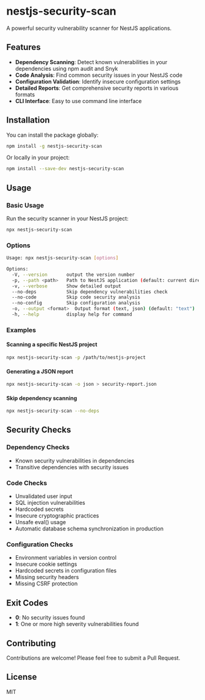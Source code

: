 # nestjs-security-scan

A powerful security vulnerability scanner for NestJS applications.

## Features

- **Dependency Scanning**: Detect known vulnerabilities in your dependencies using npm audit and Snyk
- **Code Analysis**: Find common security issues in your NestJS code
- **Configuration Validation**: Identify insecure configuration settings
- **Detailed Reports**: Get comprehensive security reports in various formats
- **CLI Interface**: Easy to use command line interface

## Installation

You can install the package globally:

```bash
npm install -g nestjs-security-scan
```

Or locally in your project:

```bash
npm install --save-dev nestjs-security-scan
```

## Usage

### Basic Usage

Run the security scanner in your NestJS project:

```bash
npx nestjs-security-scan
```

### Options

```bash
Usage: npx nestjs-security-scan [options]

Options:
  -V, --version       output the version number
  -p, --path <path>   Path to NestJS application (default: current directory)
  -v, --verbose       Show detailed output
  --no-deps           Skip dependency vulnerabilities check
  --no-code           Skip code security analysis
  --no-config         Skip configuration analysis
  -o, --output <format>  Output format (text, json) (default: "text")
  -h, --help          display help for command
```

### Examples

#### Scanning a specific NestJS project

```bash
npx nestjs-security-scan -p /path/to/nestjs-project
```

#### Generating a JSON report

```bash
npx nestjs-security-scan -o json > security-report.json
```

#### Skip dependency scanning

```bash
npx nestjs-security-scan --no-deps
```

## Security Checks

### Dependency Checks

- Known security vulnerabilities in dependencies
- Transitive dependencies with security issues

### Code Checks

- Unvalidated user input
- SQL injection vulnerabilities
- Hardcoded secrets
- Insecure cryptographic practices
- Unsafe eval() usage
- Automatic database schema synchronization in production

### Configuration Checks

- Environment variables in version control
- Insecure cookie settings
- Hardcoded secrets in configuration files
- Missing security headers
- Missing CSRF protection

## Exit Codes

- **0**: No security issues found
- **1**: One or more high severity vulnerabilities found

## Contributing

Contributions are welcome! Please feel free to submit a Pull Request.

## License

MIT
